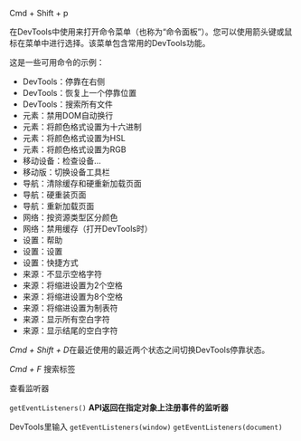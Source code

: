 Cmd + Shift + p

在DevTools中使用来打开命令菜单（也称为“命令面板”）。您可以使用箭头键或鼠标在菜单中进行选择。该菜单包含常用的DevTools功能。

这是一些可用命令的示例：

- DevTools：停靠在右侧
- DevTools：恢复上一个停靠位置
- DevTools：搜索所有文件
- 元素：禁用DOM自动换行
- 元素：将颜色格式设置为十六进制
- 元素：将颜色格式设置为HSL
- 元素：将颜色格式设置为RGB
- 移动设备：检查设备…
- 移动版：切换设备工具栏
- 导航：清除缓存和硬重新加载页面
- 导航：硬重装页面
- 导航：重新加载页面
- 网络：按资源类型区分颜色
- 网络：禁用缓存（打开DevTools时）
- 设置：帮助
- 设置：设置
- 设置：快捷方式
- 来源：不显示空格字符
- 来源：将缩进设置为2个空格
- 来源：将缩进设置为8个空格
- 来源：将缩进设置为制表符
- 来源：显示所有空白字符
- 来源：显示结尾的空白字符



*Cmd + Shift + D*在最近使用的最近两个状态之间切换DevTools停靠状态。

*Cmd + F* 搜索标签

查看监听器

`getEventListeners()` **API返回在指定对象上注册事件的监听器**

DevTools里输入
`getEventListeners(window)`
`getEventListeners(document)`

